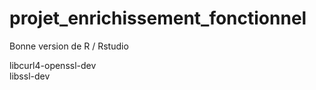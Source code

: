 # projet_enrichissement_fonctionnel

Bonne version de R / Rstudio 

libcurl4-openssl-dev  
libssl-dev
